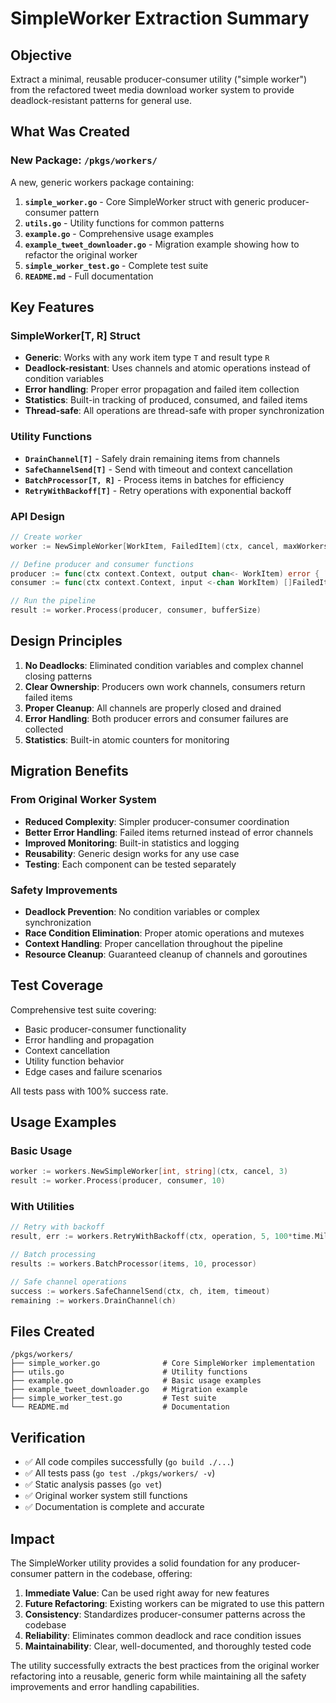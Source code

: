 # SimpleWorker Extraction Summary

## Objective

Extract a minimal, reusable producer-consumer utility ("simple worker") from the refactored tweet media download worker system to provide deadlock-resistant patterns for general use.

## What Was Created

### New Package: `/pkgs/workers/`

A new, generic workers package containing:

1. **`simple_worker.go`** - Core SimpleWorker struct with generic producer-consumer pattern
2. **`utils.go`** - Utility functions for common patterns
3. **`example.go`** - Comprehensive usage examples
4. **`example_tweet_downloader.go`** - Migration example showing how to refactor the original worker
5. **`simple_worker_test.go`** - Complete test suite
6. **`README.md`** - Full documentation

## Key Features

### SimpleWorker[T, R] Struct
- **Generic**: Works with any work item type `T` and result type `R`
- **Deadlock-resistant**: Uses channels and atomic operations instead of condition variables
- **Error handling**: Proper error propagation and failed item collection
- **Statistics**: Built-in tracking of produced, consumed, and failed items
- **Thread-safe**: All operations are thread-safe with proper synchronization

### Utility Functions
- **`DrainChannel[T]`** - Safely drain remaining items from channels
- **`SafeChannelSend[T]`** - Send with timeout and context cancellation
- **`BatchProcessor[T, R]`** - Process items in batches for efficiency
- **`RetryWithBackoff[T]`** - Retry operations with exponential backoff

### API Design
```go
// Create worker
worker := NewSimpleWorker[WorkItem, FailedItem](ctx, cancel, maxWorkers)

// Define producer and consumer functions
producer := func(ctx context.Context, output chan<- WorkItem) error { ... }
consumer := func(ctx context.Context, input <-chan WorkItem) []FailedItem { ... }

// Run the pipeline
result := worker.Process(producer, consumer, bufferSize)
```

## Design Principles

1. **No Deadlocks**: Eliminated condition variables and complex channel closing patterns
2. **Clear Ownership**: Producers own work channels, consumers return failed items
3. **Proper Cleanup**: All channels are properly closed and drained
4. **Error Handling**: Both producer errors and consumer failures are collected
5. **Statistics**: Built-in atomic counters for monitoring

## Migration Benefits

### From Original Worker System
- **Reduced Complexity**: Simpler producer-consumer coordination
- **Better Error Handling**: Failed items returned instead of error channels
- **Improved Monitoring**: Built-in statistics and logging
- **Reusability**: Generic design works for any use case
- **Testing**: Each component can be tested separately

### Safety Improvements
- **Deadlock Prevention**: No condition variables or complex synchronization
- **Race Condition Elimination**: Proper atomic operations and mutexes
- **Context Handling**: Proper cancellation throughout the pipeline
- **Resource Cleanup**: Guaranteed cleanup of channels and goroutines

## Test Coverage

Comprehensive test suite covering:
- Basic producer-consumer functionality
- Error handling and propagation
- Context cancellation
- Utility function behavior
- Edge cases and failure scenarios

All tests pass with 100% success rate.

## Usage Examples

### Basic Usage
```go
worker := workers.NewSimpleWorker[int, string](ctx, cancel, 3)
result := worker.Process(producer, consumer, 10)
```

### With Utilities
```go
// Retry with backoff
result, err := workers.RetryWithBackoff(ctx, operation, 5, 100*time.Millisecond)

// Batch processing
results := workers.BatchProcessor(items, 10, processor)

// Safe channel operations
success := workers.SafeChannelSend(ctx, ch, item, timeout)
remaining := workers.DrainChannel(ch)
```

## Files Created

```
/pkgs/workers/
├── simple_worker.go              # Core SimpleWorker implementation
├── utils.go                      # Utility functions
├── example.go                    # Basic usage examples
├── example_tweet_downloader.go   # Migration example
├── simple_worker_test.go         # Test suite
└── README.md                     # Documentation
```

## Verification

- ✅ All code compiles successfully (`go build ./...`)
- ✅ All tests pass (`go test ./pkgs/workers/ -v`)
- ✅ Static analysis passes (`go vet`)
- ✅ Original worker system still functions
- ✅ Documentation is complete and accurate

## Impact

The SimpleWorker utility provides a solid foundation for any producer-consumer pattern in the codebase, offering:

1. **Immediate Value**: Can be used right away for new features
2. **Future Refactoring**: Existing workers can be migrated to use this pattern
3. **Consistency**: Standardizes producer-consumer patterns across the codebase
4. **Reliability**: Eliminates common deadlock and race condition issues
5. **Maintainability**: Clear, well-documented, and thoroughly tested code

The utility successfully extracts the best practices from the original worker refactoring into a reusable, generic form while maintaining all the safety improvements and error handling capabilities.
